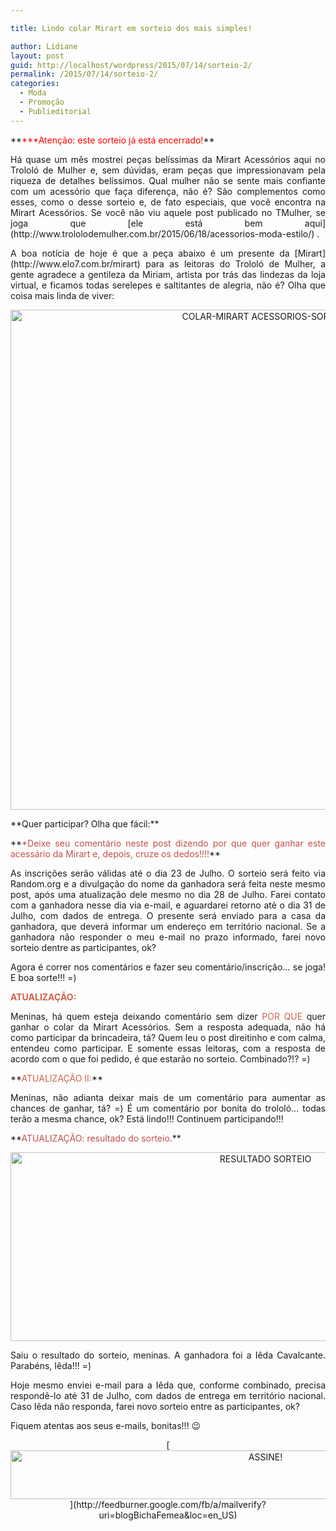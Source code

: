 ```yaml
---

title: Lindo colar Mirart em sorteio dos mais simples!

author: Lidiane
layout: post
guid: http://localhost/wordpress/2015/07/14/sorteio-2/
permalink: /2015/07/14/sorteio-2/
categories:
  - Moda
  - Promoção
  - Publieditorial
---
```

<p align="justify">
  **<span style="color: #ff0000;">***Atenção: este sorteio já está encerrado!</span>**
</p>

<p align="justify">
  Há quase um mês mostrei peças belíssimas da Mirart Acessórios aqui no Trololó de Mulher e, sem dúvidas, eram peças que impressionavam pela riqueza de detalhes belíssimos. Qual mulher não se sente mais confiante com um acessório que faça diferença, não é? São complementos como esses, como o desse sorteio e, de fato especiais, que você encontra na Mirart Acessórios. Se você não viu aquele post publicado no TMulher, se joga que [ele está bem aqui](http://www.trololodemulher.com.br/2015/06/18/acessorios-moda-estilo/) .
</p>

<p align="justify">
  A boa notícia de hoje é que a peça abaixo é um presente da [Mirart](http://www.elo7.com.br/mirart)  para as leitoras do Trololó de Mulher, a gente agradece a gentileza da Miriam, artista por trás das lindezas da loja virtual, e ficamos todas serelepes e saltitantes de alegria, não é? Olha que coisa mais linda de viver:
</p>

<p align="center">
  <a href="http://www.trololodemulher.com.br/blog/wp-content/uploads/2015/07/COLAR-MIRART-ACESSORIOS-SORTEIO.jpg"><img class="alignnone size-full wp-image-11139" src="http://www.trololodemulher.com.br/blog/wp-content/uploads/2015/07/COLAR-MIRART-ACESSORIOS-SORTEIO.jpg" alt="COLAR-MIRART ACESSORIOS-SORTEIO" width="800" height="800" /></a>
</p>

<p align="justify">
  **Quer participar? Olha que fácil:**
</p>

<p align="justify">
  **<span style="color: #c0504d;">*Deixe seu comentário neste post dizendo por que quer ganhar este acessário da Mirart e, depois, cruze os dedos!!!!</span>**
</p>

<p align="justify">
  As inscrições serão válidas até o dia 23 de Julho. O sorteio será feito via Random.org e a divulgação do nome da ganhadora será feita neste mesmo post, após uma atualização dele mesmo no dia 28 de Julho. Farei contato com a ganhadora nesse dia via e-mail, e aguardarei retorno até o dia 31 de Julho, com dados de entrega. O presente será enviado para a casa da ganhadora, que deverá informar um endereço em território nacional. Se a ganhadora não responder o meu e-mail no prazo informado, farei novo sorteio dentre as participantes, ok?
</p>

<p align="justify">
  Agora é correr nos comentários e fazer seu comentário/inscrição… se joga! E boa sorte!!! =)
</p>

**<span style="color: #d16349;">ATUALIZAÇÃO:</span>**

<p style="text-align: justify;">
  Meninas, há quem esteja deixando comentário sem dizer <span style="color: #d16349;">POR QUE</span> quer ganhar o colar da Mirart Acessórios. Sem a resposta adequada, não há como participar da brincadeira, tá? Quem leu o post direitinho e com calma, entendeu como participar. E somente essas leitoras, com a resposta de acordo com o que foi pedido, é que estarão no sorteio. Combinado?!? =)
</p>

<p align="justify">
  **<span style="color: #d16349;">ATUALIZAÇÃO II:</span>**
</p>

<p align="justify">
  Meninas, não adianta deixar mais de um comentário para aumentar as chances de ganhar, tá? =) É um comentário por bonita do trololó… todas terão a mesma chance, ok? Está lindo!!! Continuem participando!!!
</p>

<p align="justify">
  **<span style="color: #c0504d;">ATUALIZAÇÃO: resultado do sorteio.</span>**
</p>

<p align="center">
  <a href="http://www.trololodemulher.com.br/blog/wp-content/uploads/2015/07/RESULTADO-SORTEIO.jpg"><img class="alignnone size-full wp-image-11234" src="http://www.trololodemulher.com.br/blog/wp-content/uploads/2015/07/RESULTADO-SORTEIO.jpg" alt="RESULTADO SORTEIO" width="800" height="302" /></a>
</p>

<p align="justify">
  Saiu o resultado do sorteio, meninas. A ganhadora foi a Iêda Cavalcante. Parabéns, Iêda!!! =)
</p>

<p align="justify">
  Hoje mesmo enviei e-mail para a Iêda que, conforme combinado, precisa respondê-lo até 31 de Julho, com dados de entrega em território nacional. Caso Iêda não responda, farei novo sorteio entre as participantes, ok?
</p>

<p align="justify">
  Fiquem atentas aos seus e-mails, bonitas!!! 😉
</p>

<p align="center">
  [<img class="alignnone size-full wp-image-10439" src="http://www.trololodemulher.com.br/blog/wp-content/uploads/2014/09/ASSINE.png" alt="ASSINE!" width="800" height="78" />](http://feedburner.google.com/fb/a/mailverify?uri=blogBichaFemea&loc=en_US) 
</p>